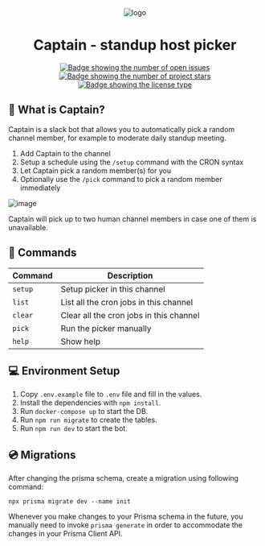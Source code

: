 <div align="center">
  <img src="https://cdna.artstation.com/p/assets/images/images/012/233/040/large/robert-mccoy-lrm-export-20180808-085826.jpg?1533733968" alt="logo" />
  <h1>Captain - standup host picker</h1>
</div>

<div align="center">
  <a href="https://github.com/jovanblazek/captain/issues" target="_blank">
    <img src="https://img.shields.io/github/issues/jovanblazek/captain" alt="Badge showing the number of open issues"/>
  </a>

  <a href="https://github.com/jovanblazek/captain" target="_blank">
    <img src="https://img.shields.io/github/stars/jovanblazek/captain" alt="Badge showing the number of project stars"/>
  </a>

  <a href="https://github.com/jovanblazek/captain/blob/main/LICENSE" target="_blank">
    <img src="https://img.shields.io/github/license/jovanblazek/captain" alt="Badge showing the license type"/>
  </a>
</div>

## 🎯 What is Captain?
Captain is a slack bot that allows you to automatically pick a random channel member, for example to moderate daily standup meeting.

1. Add Captain to the channel
2. Setup a schedule using the `/setup` command with the CRON syntax
3. Let Captain pick a random member(s) for you
4. Optionally use the `/pick` command to pick a random member immediately

![image](https://user-images.githubusercontent.com/36740941/177776736-94c42e14-9890-45b6-9310-42d6dde907b6.png)

Captain will pick up to two human channel members in case one of them is unavailable.

## 📡 Commands
| Command | Description |
| ------- | ----------- |
| `setup` |  Setup picker in this channel |
| `list` | List all the cron jobs in this channel |
| `clear` | Clear all the cron jobs in this channel |
| `pick` | Run the picker manually |
| `help` | Show help |

## 💻 Environment Setup

1. Copy `.env.example` file to `.env` file and fill in the values.
2. Install the dependencies with `npm install`.
3. Run `docker-compose up` to start the DB.
4. Run `npm run migrate` to create the tables.
5. Run `npm run dev` to start the bot.

## 💿 Migrations

After changing the prisma schema, create a migration using following command:


```
npx prisma migrate dev --name init
```

Whenever you make changes to your Prisma schema in the future, you manually need to invoke `prisma generate` in order to accommodate the changes in your Prisma Client API.
